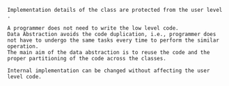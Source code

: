     Implementation details of the class are protected from the user level .

    A programmer does not need to write the low level code.
    Data Abstraction avoids the code duplication, i.e., programmer does not have to undergo the same tasks every time to perform the similar operation.
    The main aim of the data abstraction is to reuse the code and the proper partitioning of the code across the classes.

    Internal implementation can be changed without affecting the user level code.
